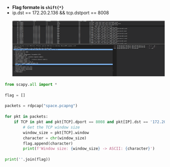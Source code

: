 - __Flag formate is `shift{*}`__
- ip.dst == 172.20.2.136 && tcp.dstport == 8008
  <br>
  <br>
![image](https://github.com/Chittu13/CTF/blob/main/image/wireshark.gif)
```py
from scapy.all import *

flag = []

packets = rdpcap("space.pcapng")

for pkt in packets:
    if TCP in pkt and pkt[TCP].dport == 8008 and pkt[IP].dst == '172.20.2.136':
        # Get the TCP window size
        window_size = pkt[TCP].window
        character = chr(window_size)
        flag.append(character)
        print(f'Window size: {window_size} -> ASCII: {character}')

print(''.join(flag))
```
